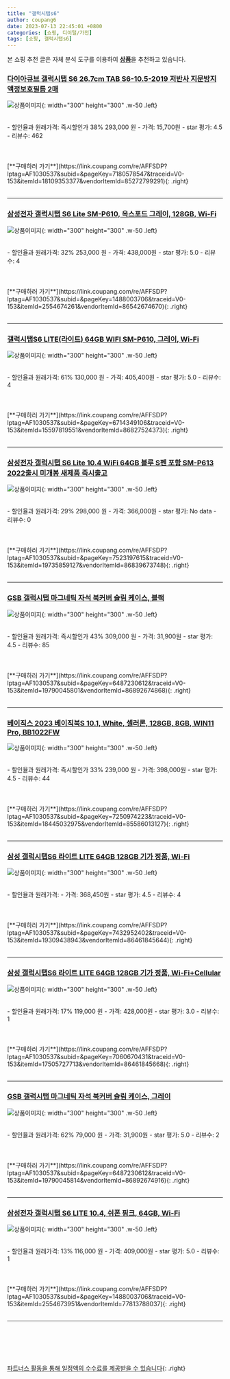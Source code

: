 ```yaml
---
title: "갤럭시탭s6"
author: coupang6
date: 2023-07-13 22:45:01 +0800
categories: [쇼핑, 디이털/가전]
tags: [쇼핑, 갤럭시탭s6]
---
```


본 쇼핑 추천 글은 자체 분석 도구를 이용하여 [**상품**](https://link.coupang.com/a/bao1ui)을 추천하고 있습니다.

### [다이아큐브 갤럭시탭 S6 26.7cm TAB S6-10.5-2019 저반사 지문방지 액정보호필름 2매](https://link.coupang.com/re/AFFSDP?lptag=AF1030537&subid=&pageKey=7180578547&traceid=V0-153&itemId=18109353377&vendorItemId=85272799291)

![상품이미지](https://thumbnail10.coupangcdn.com/thumbnails/remote/230x230ex/image/vendor_inventory/1777/12532da693f65ae4b1f47033dfc72b898b05875fed0deae8056e9a9c2e94.jpg){: width="300" height="300" .w-50 .left}


<br>
- 할인율과 원래가격: 즉시할인가 38%  293,000   원
- 가격: 15,700원
- star 평가: 4.5
- 리뷰수: 462
<br>
<br>
<br>
<br>
[**구매하러 가기**](https://link.coupang.com/re/AFFSDP?lptag=AF1030537&subid=&pageKey=7180578547&traceid=V0-153&itemId=18109353377&vendorItemId=85272799291){: .right}
<br>
<br>

---

### [삼성전자 갤럭시탭 S6 Lite SM-P610, 옥스포드 그레이, 128GB, Wi-Fi](https://link.coupang.com/re/AFFSDP?lptag=AF1030537&subid=&pageKey=1488003706&traceid=V0-153&itemId=2554674261&vendorItemId=86542674670)

![상품이미지](https://thumbnail9.coupangcdn.com/thumbnails/remote/230x230ex/image/vendor_inventory/c4f8/fb8985e4572c17c2c18054e66f1cb797a85b7034a8d794f5950be40c1b31.jpg){: width="300" height="300" .w-50 .left}


<br>
- 할인율과 원래가격: 32%  253,000   원
- 가격: 438,000원
- star 평가: 5.0
- 리뷰수: 4
<br>
<br>
<br>
<br>
[**구매하러 가기**](https://link.coupang.com/re/AFFSDP?lptag=AF1030537&subid=&pageKey=1488003706&traceid=V0-153&itemId=2554674261&vendorItemId=86542674670){: .right}
<br>
<br>

---

### [갤럭시탭S6 LITE(라이트) 64GB WIFI SM-P610, 그레이, Wi-Fi](https://link.coupang.com/re/AFFSDP?lptag=AF1030537&subid=&pageKey=6714349106&traceid=V0-153&itemId=15597819551&vendorItemId=86827524373)

![상품이미지](https://thumbnail6.coupangcdn.com/thumbnails/remote/230x230ex/image/vendor_inventory/c51e/ac7c5fa9358a1cc44c94bb508c6123a93b19c7477518782943da606430af.jpg){: width="300" height="300" .w-50 .left}


<br>
- 할인율과 원래가격: 61%  130,000   원
- 가격: 405,400원
- star 평가: 5.0
- 리뷰수: 4
<br>
<br>
<br>
<br>
[**구매하러 가기**](https://link.coupang.com/re/AFFSDP?lptag=AF1030537&subid=&pageKey=6714349106&traceid=V0-153&itemId=15597819551&vendorItemId=86827524373){: .right}
<br>
<br>

---

### [삼성전자 갤럭시탭 S6 Lite 10.4 WiFi 64GB 블루 S펜 포함 SM-P613 2022출시 미개봉 새제품 즉시출고](https://link.coupang.com/re/AFFSDP?lptag=AF1030537&subid=&pageKey=7523197615&traceid=V0-153&itemId=19735859127&vendorItemId=86839673748)

![상품이미지](https://thumbnail10.coupangcdn.com/thumbnails/remote/230x230ex/image/vendor_inventory/89aa/67ef491d88cb8b272867151d74da164b2c4002075498380446e80a2dbc37.png){: width="300" height="300" .w-50 .left}


<br>
- 할인율과 원래가격: 29%  298,000   원
- 가격: 366,000원
- star 평가: No data
- 리뷰수: 0
<br>
<br>
<br>
<br>
[**구매하러 가기**](https://link.coupang.com/re/AFFSDP?lptag=AF1030537&subid=&pageKey=7523197615&traceid=V0-153&itemId=19735859127&vendorItemId=86839673748){: .right}
<br>
<br>

---

### [GSB 갤럭시탭 마그네틱 자석 북커버 슬림 케이스, 블랙](https://link.coupang.com/re/AFFSDP?lptag=AF1030537&subid=&pageKey=6487230612&traceid=V0-153&itemId=19790045801&vendorItemId=86892674868)

![상품이미지](https://thumbnail9.coupangcdn.com/thumbnails/remote/230x230ex/image/vendor_inventory/e6e6/d4807c222610e6bc5b1be1f3702374fd5999f164884d78f20abeb0611296.png){: width="300" height="300" .w-50 .left}


<br>
- 할인율과 원래가격: 즉시할인가 43%  309,000   원
- 가격: 31,900원
- star 평가: 4.5
- 리뷰수: 85
<br>
<br>
<br>
<br>
[**구매하러 가기**](https://link.coupang.com/re/AFFSDP?lptag=AF1030537&subid=&pageKey=6487230612&traceid=V0-153&itemId=19790045801&vendorItemId=86892674868){: .right}
<br>
<br>

---

### [베이직스 2023 베이직북S 10.1, White, 셀러론, 128GB, 8GB, WIN11 Pro, BB1022FW](https://link.coupang.com/re/AFFSDP?lptag=AF1030537&subid=&pageKey=7250974223&traceid=V0-153&itemId=18445032975&vendorItemId=85586013127)

![상품이미지](https://thumbnail8.coupangcdn.com/thumbnails/remote/230x230ex/image/retail/images/2023/04/07/10/2/ff136b6a-25f6-4eae-9efa-68bc90d49fb1.jpg){: width="300" height="300" .w-50 .left}


<br>
- 할인율과 원래가격: 즉시할인가 33%  239,000   원
- 가격: 398,000원
- star 평가: 4.5
- 리뷰수: 44
<br>
<br>
<br>
<br>
[**구매하러 가기**](https://link.coupang.com/re/AFFSDP?lptag=AF1030537&subid=&pageKey=7250974223&traceid=V0-153&itemId=18445032975&vendorItemId=85586013127){: .right}
<br>
<br>

---

### [삼성 갤럭시탭S6 라이트 LITE 64GB 128GB 기가 정품, Wi-Fi](https://link.coupang.com/re/AFFSDP?lptag=AF1030537&subid=&pageKey=7432952402&traceid=V0-153&itemId=19309438943&vendorItemId=86461845644)

![상품이미지](https://thumbnail8.coupangcdn.com/thumbnails/remote/230x230ex/image/vendor_inventory/e7c6/e0d86775b379c239b166adfa44debf0ffa40bb3be76772ac390ba6fa80db.jpg){: width="300" height="300" .w-50 .left}


<br>
- 할인율과 원래가격: 
- 가격: 368,450원
- star 평가: 4.5
- 리뷰수: 4
<br>
<br>
<br>
<br>
[**구매하러 가기**](https://link.coupang.com/re/AFFSDP?lptag=AF1030537&subid=&pageKey=7432952402&traceid=V0-153&itemId=19309438943&vendorItemId=86461845644){: .right}
<br>
<br>

---

### [삼성 갤럭시탭S6 라이트 LITE 64GB 128GB 기가 정품, Wi-Fi+Cellular](https://link.coupang.com/re/AFFSDP?lptag=AF1030537&subid=&pageKey=7060670431&traceid=V0-153&itemId=17505727713&vendorItemId=86461845668)

![상품이미지](https://thumbnail8.coupangcdn.com/thumbnails/remote/230x230ex/image/vendor_inventory/e7c6/e0d86775b379c239b166adfa44debf0ffa40bb3be76772ac390ba6fa80db.jpg){: width="300" height="300" .w-50 .left}


<br>
- 할인율과 원래가격: 17%  119,000   원
- 가격: 428,000원
- star 평가: 3.0
- 리뷰수: 1
<br>
<br>
<br>
<br>
[**구매하러 가기**](https://link.coupang.com/re/AFFSDP?lptag=AF1030537&subid=&pageKey=7060670431&traceid=V0-153&itemId=17505727713&vendorItemId=86461845668){: .right}
<br>
<br>

---

### [GSB 갤럭시탭 마그네틱 자석 북커버 슬림 케이스, 그레이](https://link.coupang.com/re/AFFSDP?lptag=AF1030537&subid=&pageKey=6487230612&traceid=V0-153&itemId=19790045814&vendorItemId=86892674916)

![상품이미지](https://thumbnail8.coupangcdn.com/thumbnails/remote/230x230ex/image/vendor_inventory/efc4/b59707b9d84fb677a0d5e578548a85d684d7b2ef2b16f73f587e00ffddb5.png){: width="300" height="300" .w-50 .left}


<br>
- 할인율과 원래가격: 62%  79,000   원
- 가격: 31,900원
- star 평가: 5.0
- 리뷰수: 2
<br>
<br>
<br>
<br>
[**구매하러 가기**](https://link.coupang.com/re/AFFSDP?lptag=AF1030537&subid=&pageKey=6487230612&traceid=V0-153&itemId=19790045814&vendorItemId=86892674916){: .right}
<br>
<br>

---

### [삼성전자 갤럭시탭 S6 LITE 10.4, 쉬폰 핑크, 64GB, Wi-Fi](https://link.coupang.com/re/AFFSDP?lptag=AF1030537&subid=&pageKey=1488003706&traceid=V0-153&itemId=2554673951&vendorItemId=77813788037)

![상품이미지](https://thumbnail10.coupangcdn.com/thumbnails/remote/230x230ex/image/vendor_inventory/16de/cfd35ad3509604516129f53181959756d8425a2097176d1fc1be250d0fd8.jpg){: width="300" height="300" .w-50 .left}


<br>
- 할인율과 원래가격: 13%  116,000   원
- 가격: 409,000원
- star 평가: 5.0
- 리뷰수: 1
<br>
<br>
<br>
<br>
[**구매하러 가기**](https://link.coupang.com/re/AFFSDP?lptag=AF1030537&subid=&pageKey=1488003706&traceid=V0-153&itemId=2554673951&vendorItemId=77813788037){: .right}
<br>
<br>

---
<br><br><br><br><br> [파트너스 활동을 통해 일정액의 수수료를 제공받을 수 있습니다](https://link.coupang.com/a/bao1ui){: .right}